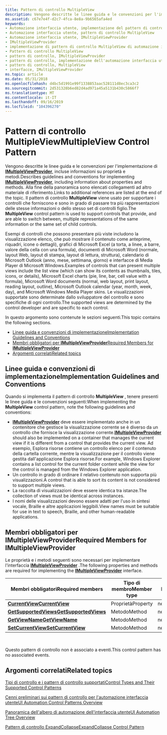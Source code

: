 ```yaml
---
title: Pattern di controllo MultipleView
description: Vengono descritte le linee guida e le convenzioni per l'implementazione di IMultipleViewProvider, incluse informazioni su proprietà e metodi.
ms.assetid: c67e7e4f-d2c7-4fca-8e8a-9b6565afa4ed
keywords:
- Automazione interfaccia utente, implementazione del pattern di controllo MultipleView
- Automazione interfaccia utente, pattern di controllo MultipleView
- Automazione interfaccia utente, IMultipleViewProvider
- IMultipleViewProvider
- implementazione di pattern di controllo MultipleView di automazione interfaccia utente
- Pattern di controllo MultipleView
- pattern di controllo, IMultipleViewProvider
- pattern di controllo, implementazione dell'automazione interfaccia utente MultipleView
- pattern di controllo, MultipleView
- interfacce, IMultipleViewProvider
ms.topic: article
ms.date: 05/31/2018
ms.openlocfilehash: d4bc5d1991e99f1338853aac528111d8ec3ca3c2
ms.sourcegitcommit: 2d531328b6ed82d4ad971a45a5131b430c5866f7
ms.translationtype: MT
ms.contentlocale: it-IT
ms.lasthandoff: 09/16/2019
ms.locfileid: "104396270"
---
```

# <a name="multipleview-control-pattern"></a><span data-ttu-id="f2586-113">Pattern di controllo MultipleView</span><span class="sxs-lookup"><span data-stu-id="f2586-113">MultipleView Control Pattern</span></span>

<span data-ttu-id="f2586-114">Vengono descritte le linee guida e le convenzioni per l'implementazione di [**IMultipleViewProvider**](/windows/desktop/api/UIAutomationCore/nn-uiautomationcore-imultipleviewprovider), incluse informazioni su proprietà e metodi.</span><span class="sxs-lookup"><span data-stu-id="f2586-114">Describes guidelines and conventions for implementing [**IMultipleViewProvider**](/windows/desktop/api/UIAutomationCore/nn-uiautomationcore-imultipleviewprovider), including information about properties and methods.</span></span> <span data-ttu-id="f2586-115">Alla fine della panoramica sono elencati collegamenti ad altro materiale di riferimento.</span><span class="sxs-lookup"><span data-stu-id="f2586-115">Links to additional references are listed at the end of the topic.</span></span> <span data-ttu-id="f2586-116">Il pattern di controllo **MultipleView** viene usato per supportare i controlli che forniscono e sono in grado di passare tra più rappresentazioni delle stesse informazioni o dello stesso set di controlli figlio.</span><span class="sxs-lookup"><span data-stu-id="f2586-116">The **MultipleView** control pattern is used to support controls that provide, and are able to switch between, multiple representations of the same information or the same set of child controls.</span></span>

<span data-ttu-id="f2586-117">Esempi di controlli che possono presentare più viste includono la visualizzazione elenco, che può mostrare il contenuto come anteprime, riquadri, icone o dettagli), grafici di Microsoft Excel (a torta, a linee, a barre, valore della cella con una formula), documenti di Microsoft Word (normale, layout Web, layout di stampa, layout di lettura, struttura), calendario di Microsoft Outlook (anno, mese, settimana, giorno) e interfacce di Media Player di Microsoft Windows.</span><span class="sxs-lookup"><span data-stu-id="f2586-117">Examples of controls that can present multiple views include the list view (which can show its contents as thumbnails, tiles, icons, or details), Microsoft Excel charts (pie, line, bar, cell value with a formula), Microsoft Word documents (normal, web layout, print layout, reading layout, outline), Microsoft Outlook calendar (year, month, week, day), and Microsoft Windows Media Player skins.</span></span> <span data-ttu-id="f2586-118">Le visualizzazioni supportate sono determinate dallo sviluppatore del controllo e sono specifiche di ogni controllo.</span><span class="sxs-lookup"><span data-stu-id="f2586-118">The supported views are determined by the control developer and are specific to each control.</span></span>

<span data-ttu-id="f2586-119">In questo argomento sono contenute le sezioni seguenti.</span><span class="sxs-lookup"><span data-stu-id="f2586-119">This topic contains the following sections.</span></span>

-   [<span data-ttu-id="f2586-120">Linee guida e convenzioni di implementazione</span><span class="sxs-lookup"><span data-stu-id="f2586-120">Implementation Guidelines and Conventions</span></span>](#implementation-guidelines-and-conventions)
-   [<span data-ttu-id="f2586-121">Membri obbligatori per **IMultipleViewProvider**</span><span class="sxs-lookup"><span data-stu-id="f2586-121">Required Members for **IMultipleViewProvider**</span></span>](#required-members-for-imultipleviewprovider)
-   [<span data-ttu-id="f2586-122">Argomenti correlati</span><span class="sxs-lookup"><span data-stu-id="f2586-122">Related topics</span></span>](#related-topics)

## <a name="implementation-guidelines-and-conventions"></a><span data-ttu-id="f2586-123">Linee guida e convenzioni di implementazione</span><span class="sxs-lookup"><span data-stu-id="f2586-123">Implementation Guidelines and Conventions</span></span>

<span data-ttu-id="f2586-124">Quando si implementa il pattern di controllo **MultipleView** , tenere presenti le linee guida e le convenzioni seguenti:</span><span class="sxs-lookup"><span data-stu-id="f2586-124">When implementing the **MultipleView** control pattern, note the following guidelines and conventions:</span></span>

-   <span data-ttu-id="f2586-125">[**IMultipleViewProvider**](/windows/desktop/api/UIAutomationCore/nn-uiautomationcore-imultipleviewprovider) deve essere implementato anche in un contenitore che gestisce la visualizzazione corrente se è diverso da un controllo che fornisce la visualizzazione corrente.</span><span class="sxs-lookup"><span data-stu-id="f2586-125">[**IMultipleViewProvider**](/windows/desktop/api/UIAutomationCore/nn-uiautomationcore-imultipleviewprovider) should also be implemented on a container that manages the current view if it is different from a control that provides the current view.</span></span> <span data-ttu-id="f2586-126">Ad esempio, Esplora risorse contiene un controllo elenco per il contenuto della cartella corrente, mentre la visualizzazione per il controllo viene gestita dall'applicazione Esplora risorse.</span><span class="sxs-lookup"><span data-stu-id="f2586-126">For example, Windows Explorer contains a list control for the current folder content while the view for the control is managed from the Windows Explorer application.</span></span>
-   <span data-ttu-id="f2586-127">Un controllo in grado di ordinare il relativo contenuto non supporta più visualizzazioni.</span><span class="sxs-lookup"><span data-stu-id="f2586-127">A control that is able to sort its content is not considered to support multiple views.</span></span>
-   <span data-ttu-id="f2586-128">La raccolta di visualizzazioni deve essere identica tra istanze.</span><span class="sxs-lookup"><span data-stu-id="f2586-128">The collection of views must be identical across instances.</span></span>
-   <span data-ttu-id="f2586-129">I nomi delle visualizzazioni devono essere adatti per l'uso in sintesi vocale, Braille e altre applicazioni leggibili.</span><span class="sxs-lookup"><span data-stu-id="f2586-129">View names must be suitable for use in text to speech, Braille, and other human-readable applications.</span></span>

## <a name="required-members-for-imultipleviewprovider"></a><span data-ttu-id="f2586-130">Membri obbligatori per **IMultipleViewProvider**</span><span class="sxs-lookup"><span data-stu-id="f2586-130">Required Members for **IMultipleViewProvider**</span></span>

<span data-ttu-id="f2586-131">Le proprietà e i metodi seguenti sono necessari per implementare l'interfaccia [**IMultipleViewProvider**](/windows/desktop/api/UIAutomationCore/nn-uiautomationcore-imultipleviewprovider) .</span><span class="sxs-lookup"><span data-stu-id="f2586-131">The following properties and methods are required for implementing the [**IMultipleViewProvider**](/windows/desktop/api/UIAutomationCore/nn-uiautomationcore-imultipleviewprovider) interface.</span></span>



| <span data-ttu-id="f2586-132">Membri obbligatori</span><span class="sxs-lookup"><span data-stu-id="f2586-132">Required members</span></span>                                                            | <span data-ttu-id="f2586-133">Tipo di membro</span><span class="sxs-lookup"><span data-stu-id="f2586-133">Member type</span></span> | <span data-ttu-id="f2586-134">Note</span><span class="sxs-lookup"><span data-stu-id="f2586-134">Notes</span></span> |
|-----------------------------------------------------------------------------|-------------|-------|
| [<span data-ttu-id="f2586-135">**CurrentView**</span><span class="sxs-lookup"><span data-stu-id="f2586-135">**CurrentView**</span></span>](/windows/desktop/api/UIAutomationCore/nf-uiautomationcore-imultipleviewprovider-get_currentview)             | <span data-ttu-id="f2586-136">Proprietà</span><span class="sxs-lookup"><span data-stu-id="f2586-136">Property</span></span>    | <span data-ttu-id="f2586-137">nessuno</span><span class="sxs-lookup"><span data-stu-id="f2586-137">None</span></span>  |
| [<span data-ttu-id="f2586-138">**GetSupportedViews**</span><span class="sxs-lookup"><span data-stu-id="f2586-138">**GetSupportedViews**</span></span>](/windows/desktop/api/UIAutomationCore/nf-uiautomationcore-imultipleviewprovider-getsupportedviews) | <span data-ttu-id="f2586-139">Metodo</span><span class="sxs-lookup"><span data-stu-id="f2586-139">Method</span></span>      | <span data-ttu-id="f2586-140">nessuno</span><span class="sxs-lookup"><span data-stu-id="f2586-140">None</span></span>  |
| [<span data-ttu-id="f2586-141">**GetViewName**</span><span class="sxs-lookup"><span data-stu-id="f2586-141">**GetViewName**</span></span>](/windows/desktop/api/UIAutomationCore/nf-uiautomationcore-imultipleviewprovider-getviewname)             | <span data-ttu-id="f2586-142">Metodo</span><span class="sxs-lookup"><span data-stu-id="f2586-142">Method</span></span>      | <span data-ttu-id="f2586-143">nessuno</span><span class="sxs-lookup"><span data-stu-id="f2586-143">None</span></span>  |
| [<span data-ttu-id="f2586-144">**SetCurrentView**</span><span class="sxs-lookup"><span data-stu-id="f2586-144">**SetCurrentView**</span></span>](/windows/desktop/api/UIAutomationCore/nf-uiautomationcore-imultipleviewprovider-setcurrentview)       | <span data-ttu-id="f2586-145">Metodo</span><span class="sxs-lookup"><span data-stu-id="f2586-145">Method</span></span>      | <span data-ttu-id="f2586-146">nessuno</span><span class="sxs-lookup"><span data-stu-id="f2586-146">None</span></span>  |



 

<span data-ttu-id="f2586-147">Questo pattern di controllo non è associato a eventi.</span><span class="sxs-lookup"><span data-stu-id="f2586-147">This control pattern has no associated events.</span></span>

## <a name="related-topics"></a><span data-ttu-id="f2586-148">Argomenti correlati</span><span class="sxs-lookup"><span data-stu-id="f2586-148">Related topics</span></span>

<dl> <dt>

[<span data-ttu-id="f2586-149">Tipi di controllo e i pattern di controllo supportati</span><span class="sxs-lookup"><span data-stu-id="f2586-149">Control Types and Their Supported Control Patterns</span></span>](uiauto-controlpatternmapping.md)
</dt> <dt>

[<span data-ttu-id="f2586-150">Cenni preliminari sui pattern di controllo per l'automazione interfaccia utente</span><span class="sxs-lookup"><span data-stu-id="f2586-150">UI Automation Control Patterns Overview</span></span>](uiauto-controlpatternsoverview.md)
</dt> <dt>

[<span data-ttu-id="f2586-151">Panoramica dell'albero di automazione dell'interfaccia utente</span><span class="sxs-lookup"><span data-stu-id="f2586-151">UI Automation Tree Overview</span></span>](uiauto-treeoverview.md)
</dt> <dt>

[<span data-ttu-id="f2586-152">Pattern di controllo ExpandCollapse</span><span class="sxs-lookup"><span data-stu-id="f2586-152">ExpandCollapse Control Pattern</span></span>](uiauto-implementingexpandcollapse.md)
</dt> </dl>

 

 




